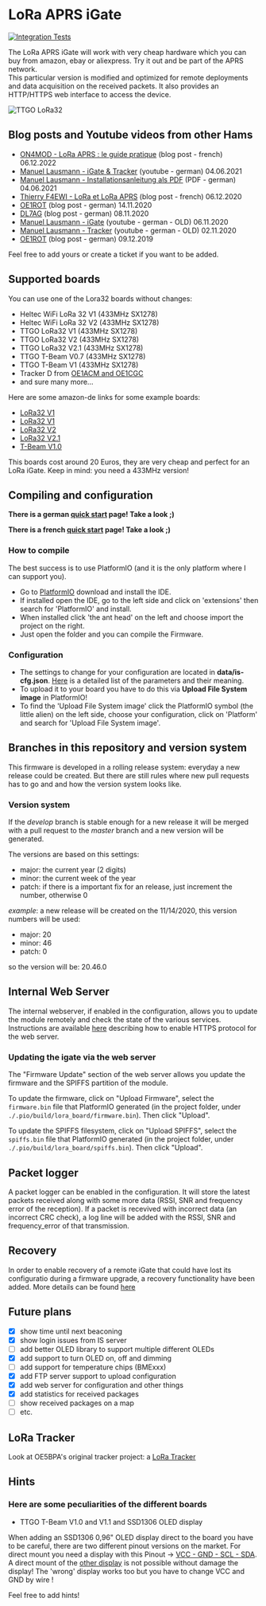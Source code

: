 # LoRa APRS iGate

[![Integration Tests](https://github.com/mdiepart/LoRa_APRS_iGate/actions/workflows/build_check.yml/badge.svg)](https://github.com/mdiepart/LoRa_APRS_iGate/actions/workflows/build_check.yml)

The LoRa APRS iGate will work with very cheap hardware which you can buy from amazon, ebay or aliexpress.
Try it out and be part of the APRS network.  
This particular version is modified and optimized for remote deployments and data acquisition on the received packets. It also provides an HTTP/HTTPS web interface to access the device.

![TTGO LoRa32](pics/iGate.png)

## Blog posts and Youtube videos from other Hams
* [ON4MOD - LoRa APRS : le guide pratique](https://on5vl.org/lora-aprs-le-guide-pratique/) (blog post - french) 06.12.2022
* [Manuel Lausmann - iGate & Tracker](https://www.youtube.com/watch?v=-KdFQEaNC1k) (youtube - german) 04.06.2021
* [Manuel Lausmann - Installationsanleitung als PDF](http://mala-one.de/Lora-APRS/) (PDF - german) 04.06.2021
* [Thierry F4EWI - LoRa et LoRa APRS](http://www.f5kmy.fr/spip.php?article509) (blog post - french) 06.12.2020
* [OE1ROT](https://www.aronaut.at/2020/11/lora-aprs-gateway-mit-esp32-boards/) (blog post - german) 14.11.2020
* [DL7AG](http://online.dl7ag.de/lora-aprs-dl7ag-10/) (blog post - german) 08.11.2020
* [Manuel Lausmann - iGate](https://www.youtube.com/watch?v=C7hfVe32pXs) (youtube - german - OLD) 06.11.2020
* [Manuel Lausmann - Tracker](https://www.youtube.com/watch?v=clIlTEFbWLk) (youtube - german - OLD) 02.11.2020
* [OE1ROT](https://www.aronaut.at/2019/12/lora-aprs-tracker-mit-ttgo-t-beam-433mhz/) (blog post - german) 09.12.2019

Feel free to add yours or create a ticket if you want to be added.

## Supported boards

You can use one of the Lora32 boards without changes:

* Heltec WiFi LoRa 32 V1 (433MHz SX1278)
* Heltec WiFi LoRa 32 V2 (433MHz SX1278)
* TTGO LoRa32 V1 (433MHz SX1278)
* TTGO LoRa32 V2 (433MHz SX1278)
* TTGO LoRa32 V2.1 (433MHz SX1278)
* TTGO T-Beam V0.7 (433MHz SX1278)
* TTGO T-Beam V1 (433MHz SX1278)
* Tracker D from [OE1ACM and OE1CGC](https://www.lora-aprs.at/)
* and sure many more...

Here are some amazon-de links for some example boards:
* [LoRa32 V1](https://www.amazon.de/dp/B07VPHYYJD)
* [LoRa32 V1](https://www.amazon.de/dp/B07QRG89ZV)
* [LoRa32 V2](https://www.amazon.de/dp/B07VL97VNH)
* [LoRa32 V2.1](https://www.amazon.de/dp/B07RXSKPBX)
* [T-Beam V1.0](https://www.amazon.de/dp/B07RT9FKPL)

This boards cost around 20 Euros, they are very cheap and perfect for an LoRa iGate.
Keep in mind: you need a 433MHz version!

## Compiling and configuration

**There is a german [quick start](https://www.lora-aprs.info/docs/LoRa_APRS_iGate/quick-start-guide/) page! Take a look ;)**

**There is a french [quick start](https://on5vl.org/lora-aprs-le-guide-pratique/) page! Take a look ;)**


### How to compile

The best success is to use PlatformIO (and it is the only platform where I can support you). 

* Go to [PlatformIO](https://platformio.org/) download and install the IDE.
* If installed open the IDE, go to the left side and click on 'extensions' then search for 'PlatformIO' and install.
* When installed click 'the ant head' on the left and choose import the project on the right.
* Just open the folder and you can compile the Firmware.

### Configuration

* The settings to change for your configuration are located in **data/is-cfg.json**. [Here](./doc/is-cfg_json.md) is a detailed list of the parameters and their meaning.
* To upload it to your board you have to do this via **Upload File System image** in PlatformIO!
* To find the 'Upload File System image' click the PlatformIO symbol (the little alien) on the left side, choose your configuration, click on 'Platform' and search for 'Upload File System image'.

## Branches in this repository and version system

This firmware is developed in a rolling release system: everyday a new release could be created. But there are still rules where new pull requests has to go and and how the version system looks like.

### Version system

If the *develop* branch is stable enough for a new release it will be merged with a pull request to the *master* branch and a new version will be generated.

The versions are based on this settings:
* major: the current year (2 digits)
* minor: the current week of the year
* patch: if there is a important fix for an release, just increment the number, otherwise 0

*example*: a new release will be created on the 11/14/2020, this version numbers will be used: 
* major: 20
* minor: 46
* patch: 0

so the version will be: 20.46.0

## Internal Web Server

The internal webserver, if enabled in the configuration, allows you to update the module remotely and check the state of the various services. Instructions are available [here](./ssl/enable_HTTPS.md) describing how to enable HTTPS protocol for the web server.

### Updating the igate via the web server

The "Firmware Update" section of the web server allows you update the firmware and the SPIFFS partition of the module.

To update the firmware, click on "Upload Firmware", select the `firmware.bin` file that PlatformIO generated (in the project folder, under `./.pio/build/lora_board/firmware.bin`). Then click "Upload".

To update the SPIFFS filesystem, click on "Upload SPIFFS", select the `spiffs.bin` file that PlatformIO generated (in the project folder, under `./.pio/build/lora_board/spiffs.bin`). Then click "Upload".

## Packet logger

A packet logger can be enabled in the configuration. It will store the latest packets received along with some more data (RSSI, SNR and frequency error of the reception). If a packet is recevived with incorrect data (an incorrect CRC check), a log line will be added with the RSSI, SNR and frequency_error of that transmission.

## Recovery

In order to enable recovery of a remote iGate that could have lost its configuratio during a firmware upgrade, a recovery functionality have been added. More details can be found [here](./recovery/recovery.md)

## Future plans

* [x] show time until next beaconing
* [x] show login issues from IS server
* [ ] add better OLED library to support multiple different OLEDs
* [x] add support to turn OLED on, off and dimming
* [ ] add support for temperature chips (BMExxx)
* [x] add FTP server support to upload configuration
* [x] add web server for configuration and other things
* [x] add statistics for received packages
* [ ] show received packages on a map
* [ ] etc.

## LoRa Tracker

Look at OE5BPA's original tracker project: a [LoRa Tracker](https://github.com/peterus/LoRa_APRS_Tracker)

## Hints

### Here are some peculiarities of the different boards

* TTGO T-Beam V1.0 and V1.1 and SSD1306 OLED display

When adding an SSD1306 0,96" OLED display direct to the board you have to be careful, there are two different pinout
versions on the market. 
For direct mount you need a display with this Pinout -> [VCC - GND - SCL - SDA](pics/display-right.jpg).
A direct mount of the [other display](pics/display-wrong.jpg) is not possible without damage the display!
The 'wrong' display works too but you have to change VCC and GND by wire !

Feel free to add hints!


